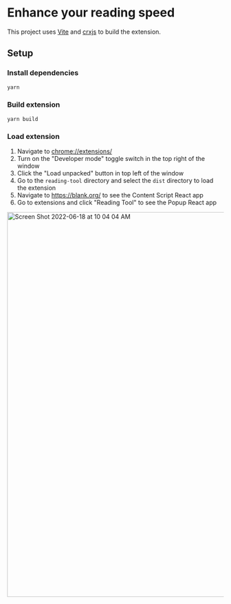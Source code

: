 # Enhance your reading speed

This project uses [Vite](https://vitejs.dev/) and [crxjs](https://crxjs.dev/vite-plugin) to build the extension.

## Setup

### Install dependencies

```sh
yarn
```

### Build extension

```
yarn build
```

### Load extension

1. Navigate to [chrome://extensions/](chrome://extensions/)
1. Turn on the "Developer mode" toggle switch in the top right of the window
1. Click the "Load unpacked" button in top left of the window
1. Go to the `reading-tool` directory and select the `dist` directory to load the extension
1. Navigate to https://blank.org/ to see the Content Script React app
1. Go to extensions and click "Reading Tool" to see the Popup React app

<img width="895" alt="Screen Shot 2022-06-18 at 10 04 04 AM" src="https://user-images.githubusercontent.com/16216104/174416528-6e5ad272-5faa-41d4-a717-c210ed4924b0.png">
